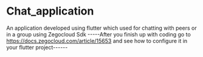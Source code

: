 # Chat_application
An application developed using flutter which used for chatting with peers or in a group using Zegocloud Sdk
-----After you finish up with coding go to https://docs.zegocloud.com/article/15653 and see how to configure it in your flutter project------

